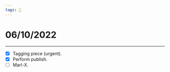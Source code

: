 ```yaml
---
tags: 📆
---
```


# 06/10/2022
---

- [x] Tagging piece (urgent).
- [x] Perform publish.
- [ ] Marl-X.
